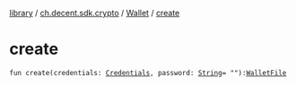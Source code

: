 [library](../../index.md) / [ch.decent.sdk.crypto](../index.md) / [Wallet](index.md) / [create](./create.md)

# create

`fun create(credentials: `[`Credentials`](../-credentials/index.md)`, password: `[`String`](https://kotlinlang.org/api/latest/jvm/stdlib/kotlin/-string/index.html)` = ""): `[`WalletFile`](../-wallet-file/index.md)